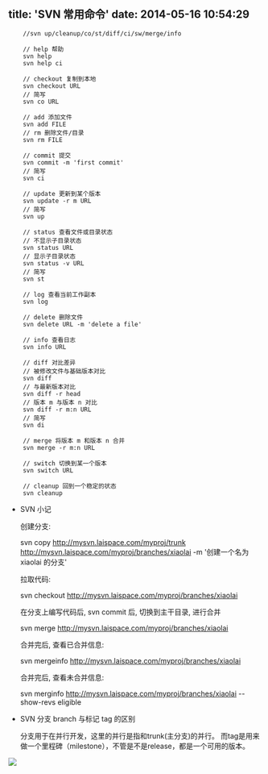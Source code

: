 title: 'SVN 常用命令'
date: 2014-05-16 10:54:29
---

        //svn up/cleanup/co/st/diff/ci/sw/merge/info
        
        // help 帮助
        svn help
        svn help ci
        
        // checkout 复制到本地
        svn checkout URL
        // 简写
        svn co URL
        
        // add 添加文件
        svn add FILE
        // rm 删除文件/目录
        svn rm FILE
        
        // commit 提交
        svn commit -m 'first commit'
        // 简写
        svn ci
        
        // update 更新到某个版本
        svn update -r m URL
        // 简写
        svn up
        
        // status 查看文件或目录状态
        // 不显示子目录状态
        svn status URL
        // 显示子目录状态
        svn status -v URL
        // 简写 
        svn st
        
        // log 查看当前工作副本
        svn log
        
        // delete 删除文件
        svn delete URL -m 'delete a file'
        
        // info 查看日志
        svn info URL
        
        // diff 对比差异
        // 被修改文件与基础版本对比
        svn diff 
        // 与最新版本对比
        svn diff -r head
        // 版本 m 与版本 n 对比
        svn diff -r m:n URL
        // 简写 
        svn di
        
        // merge 将版本 m 和版本 n 合并
        svn merge -r m:n URL
        
        // switch 切换到某一个版本
        svn switch URL
        
        // cleanup 回到一个稳定的状态
        svn cleanup

- SVN 小记
    
    创建分支:

    svn copy http://mysvn.laispace.com/myproj/trunk http://mysvn.laispace.com/myproj/branches/xiaolai -m '创建一个名为 xiaolai 的分支'

    拉取代码:

    svn checkout http://mysvn.laispace.com/myproj/branches/xiaolai

    在分支上编写代码后, svn commit 后, 切换到主干目录, 进行合并

    svn merge http://mysvn.laispace.com/myproj/branches/xiaolai

    合并完后, 查看已合并信息:

    svn mergeinfo http://mysvn.laispace.com/myproj/branches/xiaolai

    合并完后, 查看未合并信息:

    svn merginfo http://mysvn.laispace.com/myproj/branches/xiaolai --show-revs eligible


- SVN 分支 branch 与标记 tag 的区别
    
    分支用于在并行开发，这里的并行是指和trunk(主分支)的并行。
    而tag是用来做一个里程碑（milestone），不管是不是release，都是一个可用的版本。




![](http://lailife.u.qiniudn.com/xiaolai.jpg)